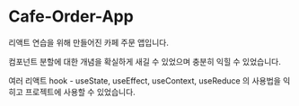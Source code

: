 # Cafe-Order-App

리액트 연습을 위해 만들어진 카페 주문 앱입니다.

컴포넌트 분할에 대한 개념을 확실하게 새길 수 있었으며 충분히 익힐 수 있었습니다.

여러 리액트 hook - useState, useEffect, useContext, useReduce 의 사용법을 익히고 프로젝트에 사용할 수 있었습니다.
